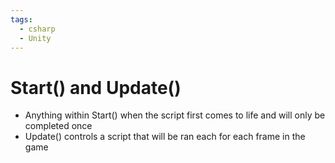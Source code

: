 ```yaml
---
tags:
  - csharp
  - Unity
---
```

# Start() and Update()
* Anything within Start() when the script first comes to life and will only be completed once
* Update() controls a script that will be ran each for each frame in the game